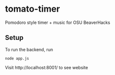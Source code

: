 # tomato-timer
Pomodoro style timer + music for OSU BeaverHacks

## Setup
To run the backend, run 

    node app.js

Visit http://localhost:8001/ to see website